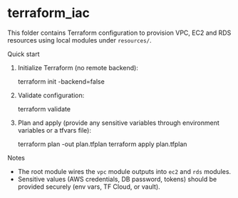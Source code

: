# terraform_iac

This folder contains Terraform configuration to provision VPC, EC2 and RDS resources using local modules under `resources/`.

Quick start

1. Initialize Terraform (no remote backend):

   terraform init -backend=false

2. Validate configuration:

   terraform validate

3. Plan and apply (provide any sensitive variables through environment variables or a tfvars file):

   terraform plan -out plan.tfplan
   terraform apply plan.tfplan

Notes
- The root module wires the `vpc` module outputs into `ec2` and `rds` modules.
- Sensitive values (AWS credentials, DB password, tokens) should be provided securely (env vars, TF Cloud, or vault).

